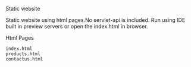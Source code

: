 Static website

Static website using html pages.No servlet-api is included.
Run using IDE built in preview servers or open the index.html in browser.

Html Pages

	index.html
	products.html
	contactus.html
